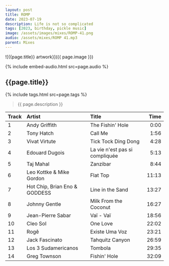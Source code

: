 ```yaml
---
layout: post
title: ROMP
date: 2023-07-19
description: Life is not so complicated
tags: [2023, birthday, pickle music]
image: /assets/images/mixes/ROMP-41.png
audio: /assets/mixes/ROMP 41.mp3
parent: Mixes
---
```


![{{page.title}} artwork}]({{ page.image }})

{% include embed-audio.html src=page.audio %}

## {{page.title}}
{% include tags.html src=page.tags %}
>{{ page.description }}

| Track | Artist                        | Title                               | Time  |
|:------|:------------------------------|:------------------------------------|------:|
| 1     | Andy Griffith                 | The Fishin' Hole                    | 0:00  |
| 2     | Tony Hatch                    | Call Me                             | 1:56  |
| 3     | Vivat Virtute                 | Tick Tock Ding Dong                 | 4:28  |
| 4     | Edouard Dugois                | La vie n'est pas si compliquée      | 5:13  |
| 5     | Taj Mahal                     | Zanzibar                            | 8:44  |
| 6     | Leo Kottke & Mike Gordon      | Flat Top                            | 11:13 |
| 7     | Hot Chip, Brian Eno & GODDESS | Line in the Sand                    | 13:27 |
| 8     | Johnny Gentle                 | Milk From the Coconut               | 16:27 |
| 9     | Jean-Pierre Sabar             | Vaï - Vaï                           | 18:56 |
| 10    | Cleo Sol                      | One Love                            | 22:02 |
| 11    | Rogê                          | Existe Uma Voz                      | 23:21 |
| 12    | Jack Fascinato                | Tahquitz Canyon                     | 26:59 |
| 13    | Los 3 Sudamericanos           | Tombola                             | 29:35 |
| 14    | Greg Townson                  | Fishin' Hole                        | 32:09 |
